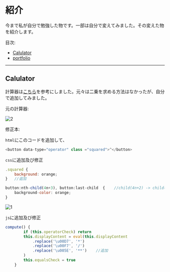 ﻿# 紹介
今まで私が自分で勉強した物です。一部は自分で変えてみました。その変えた物を紹介します。

目次:
* [Calulator](#Calulator)
* [portfolio](#portfolio)
---
## Calulator
計算器は[こちら](https://kanhi.tistory.com/2)を参考にしました。元々は二乗を求める方法はなかったが、自分で追加してみました。

元の計算器:

![2](https://user-images.githubusercontent.com/109051985/183335086-b0491d4f-bb78-43c6-beba-556dc9913fb0.PNG)


修正本:

`html`にこのコードを追加して、
```js
<button data-type="operator" class ="squared">^</button>
```
`css`に追加及び修正
```js
.squared {
    background: orange;
}   //追加

button:nth-child(4n+3), button:last-child  {    //child(4n+2) -> child(4n+3)
    background-color: orange;
}
```
![1](https://user-images.githubusercontent.com/109051985/183335171-3fc916aa-ceed-4d92-a49e-487d4fbd7842.PNG)

`js`に追加及び修正
```js
compute() {
        if (this.operatorCheck) return
        this.displayContent = eval(this.displayContent
            .replace('\u00D7', '*')
            .replace('\u00F7', '/')
            .replace('\u005E', '**')    //追加
        )
        this.equalsCheck = true
    }
```
